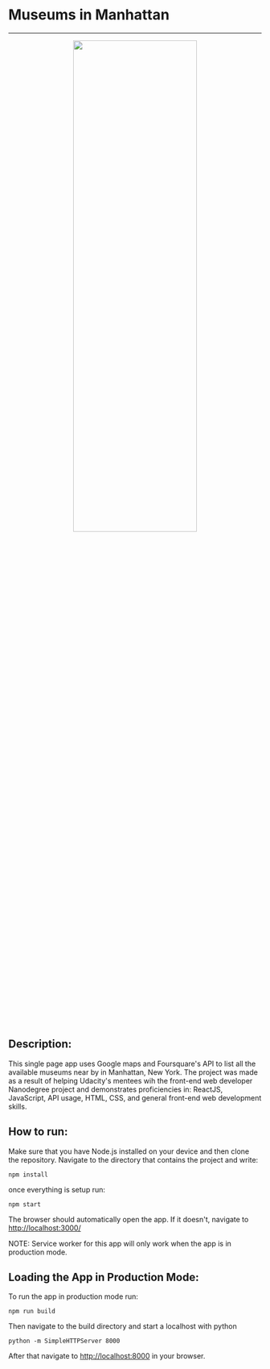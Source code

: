 # Museums in Manhattan
---
<p align="center">
  <img src="https://ucarecdn.com/bf598342-0816-4d7b-9244-61ea993ba6d4/" width="70%" height="50%" />
</p>

## Description:
This single page app uses Google maps and Foursquare's API to list all the available museums near by in Manhattan, New York. The project was made as a result of helping Udacity's mentees wih the front-end web developer Nanodegree project and demonstrates proficiencies in: ReactJS, JavaScript, API usage, HTML, CSS, and general front-end web development skills.

## How to run:
Make sure that you have Node.js installed on your device and then clone the repository.
Navigate to the directory that contains the project and write:
```
npm install
```
once everything is setup run:
```
npm start
```
The browser should automatically open the app.  If it doesn't, navigate to [http://localhost:3000/](http://localhost:3000/)

NOTE: Service worker for this app will only work when the app is in production mode.
## Loading the App in Production Mode:
To run the app in production mode run:
```
npm run build
```
Then navigate to the build directory and start a localhost with python
```
python -m SimpleHTTPServer 8000
```
After that navigate to [http://localhost:8000](http://localhost:8000) in your browser.

